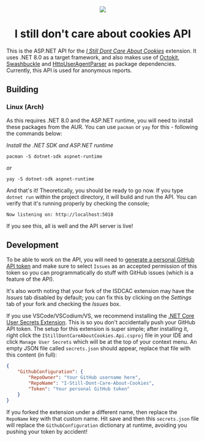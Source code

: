 <div align="center">

<image src="docs/images/extension-icon-128.png">

# I still don't care about cookies API

</div>

This is the ASP.NET API for the _[I Still Dont Care About Cookies](https://github.com/OhMyGuus/I-Still-Dont-Care-About-Cookies)_ extension. It uses .NET 8.0 as a target framework, and also makes use of [Octokit](https://github.com/octokit/octokit.net), [Swashbuckle](https://github.com/domaindrivendev/Swashbuckle.AspNetCore) and [HttpUserAgentParser](https://github.com/mycsharp/HttpUserAgentParser) as package dependencies. Currently, this API is used for anonymous reports.

## Building
### Linux (Arch)
As this requires .NET 8.0 and the ASP.NET runtime, you will need to install these packages from the AUR. You can use `pacman` or `yay` for this - following the commands below:

_Install the .NET SDK and ASP.NET runtime_
```
pacman -S dotnet-sdk aspnet-runtime
```
_or_
```
yay -S dotnet-sdk aspnet-runtime
```

And that's it! Theoretically, you should be ready to go now. If you type `dotnet run` within the project directory, it will build and run the API. You can verify that it's running properly by checking the console;
```
Now listening on: http://localhost:5018
```
If you see this, all is well and the API server is live!

## Development
To be able to work on the API, you will need to [generate a personal GitHub API token](https://github.com/settings/tokens?type=beta) and make sure to select `Issues` as an accepted permission of this token so you can programmatically do stuff with GitHub issues (which is a feature of the API).

It's also worth noting that your fork of the ISDCAC extension may have the _Issues_ tab disabled by default; you can fix this by clicking on the _Settings_ tab of your fork and checking the _Issues_ box.

If you use VSCode/VSCodium/VS, we recommend installing the [.NET Core User Secrets Extension](https://marketplace.visualstudio.com/items?itemName=adrianwilczynski.user-secrets). This is so you don't accidentally push your GitHub API token. The setup for this extension is super simple; after installing it, right click the `IStillDontCareAboutCookies.Api.csproj` file in your IDE and click `Manage User Secrets` which will be at the top of your context menu. An empty JSON file called `secrets.json` should appear, replace that file with this content (in full):

```json
{
    "GithubConfiguration": {
        "RepoOwner": "Your GitHub username here",
        "RepoName": "I-Still-Dont-Care-About-Cookies",
        "Token": "Your personal GitHub token"
    }
}
```

If you forked the extension under a different name, then replace the `RepoName` key with that custom name. Hit save and then this `secrets.json` file will replace the `GithubConfiguration` dictionary at runtime, avoiding you pushing your token by accident!
